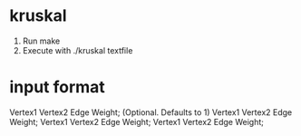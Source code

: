 # kruskal
1) Run make
2) Execute with ./kruskal textfile

# input format
Vertex1    Vertex2    Edge Weight; (Optional. Defaults to 1)
Vertex1    Vertex2    Edge Weight;
Vertex1    Vertex2    Edge Weight;
Vertex1    Vertex2    Edge Weight;
   
   
